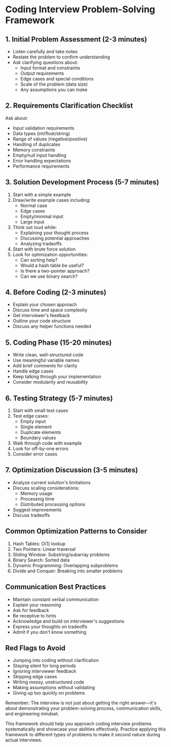 # Coding Interview Problem-Solving Framework

## 1. Initial Problem Assessment (2-3 minutes)
- Listen carefully and take notes
- Restate the problem to confirm understanding
- Ask clarifying questions about:
  - Input format and constraints
  - Output requirements
  - Edge cases and special conditions
  - Scale of the problem (data size)
  - Any assumptions you can make

## 2. Requirements Clarification Checklist
Ask about:
- Input validation requirements
- Data types (int/float/string)
- Range of values (negative/positive)
- Handling of duplicates
- Memory constraints
- Empty/null input handling
- Error handling expectations
- Performance requirements

## 3. Solution Development Process (5-7 minutes)
1. Start with a simple example
2. Draw/write example cases including:
   - Normal case
   - Edge cases
   - Empty/minimal input
   - Large input
3. Think out loud while:
   - Explaining your thought process
   - Discussing potential approaches
   - Analyzing tradeoffs
4. Start with brute force solution
5. Look for optimization opportunities:
   - Can sorting help?
   - Would a hash table be useful?
   - Is there a two-pointer approach?
   - Can we use binary search?

## 4. Before Coding (2-3 minutes)
- Explain your chosen approach
- Discuss time and space complexity
- Get interviewer's feedback
- Outline your code structure
- Discuss any helper functions needed

## 5. Coding Phase (15-20 minutes)
- Write clean, well-structured code
- Use meaningful variable names
- Add brief comments for clarity
- Handle edge cases
- Keep talking through your implementation
- Consider modularity and reusability

## 6. Testing Strategy (5-7 minutes)
1. Start with small test cases
2. Test edge cases:
   - Empty input
   - Single element
   - Duplicate elements
   - Boundary values
3. Walk through code with example
4. Look for off-by-one errors
5. Consider error cases

## 7. Optimization Discussion (3-5 minutes)
- Analyze current solution's limitations
- Discuss scaling considerations:
  - Memory usage
  - Processing time
  - Distributed processing options
- Suggest improvements
- Discuss tradeoffs

## Common Optimization Patterns to Consider
1. Hash Tables: O(1) lookup
2. Two Pointers: Linear traversal
3. Sliding Window: Substring/subarray problems
4. Binary Search: Sorted data
5. Dynamic Programming: Overlapping subproblems
6. Divide and Conquer: Breaking into smaller problems

## Communication Best Practices
- Maintain constant verbal communication
- Explain your reasoning
- Ask for feedback
- Be receptive to hints
- Acknowledge and build on interviewer's suggestions
- Express your thoughts on tradeoffs
- Admit if you don't know something

## Red Flags to Avoid
- Jumping into coding without clarification
- Staying silent for long periods
- Ignoring interviewer feedback
- Skipping edge cases
- Writing messy, unstructured code
- Making assumptions without validating
- Giving up too quickly on problems

Remember: The interview is not just about getting the right answer—it's about demonstrating your problem-solving process, communication skills, and engineering mindset.

This framework should help you approach coding interview problems systematically and showcase your abilities effectively. Practice applying this framework to different types of problems to make it second nature during actual interviews.